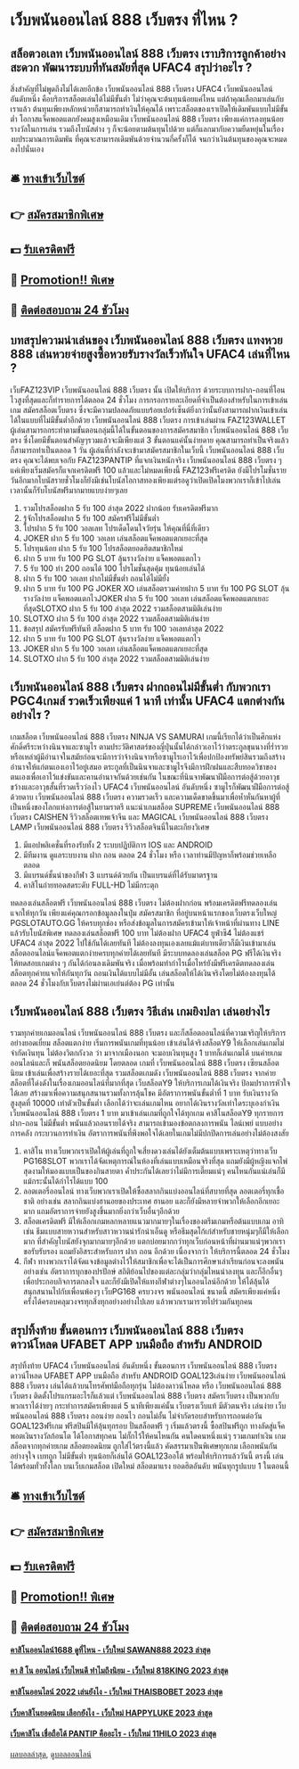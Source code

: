 # เว็บพนันออนไลน์ 888 เว็บตรง ที่ไหน ?
## สล็อตวอเลท เว็บพนันออนไลน์ 888 เว็บตรง เราบริการลูกค้าอย่างสะดวก พัฒนาระบบที่ทันสมัยที่สุด UFAC4 สรุปว่าอะไร ?
สิ่งสำคัญที่ไม่พูดถึงไม่ได้เลยอีกข้อ เว็บพนันออนไลน์ 888 เว็บตรง UFAC4 เว็บพนันออนไลน์ อันดับหนึ่ง คือบริการสล็อตเล่นได้ไม่มีขั้นต่ำ ไม่ว่าคุณจะต้นทุนน้อยแค่ไหน แต่ถ้าคุณเลือกมาเล่นกับเราแล้ว ต้นทุนเพียงหลักหน่วยก็สามารถทำเงินให้คุณได้ เพราะสล็อตของเราเปิดให้เดิมพันแบบไม่มีขั้นต่ำ โอกาสแจ็คพอตแตกยังคมสูงเหมือนเดิม เว็บพนันออนไลน์ 888 เว็บตรง เพียงแค่การลงทุนน้อยรางวัลในการเล่น รวมถึงโบนัสต่าง ๆ ก็จะน้อยตามต้นทุนไปด้วย แต่ก็แลกมากับความยืดหยุ่นในเรื่องงบประมาณการเดิมพัน ที่คุณจะสามารถเดิมพันด้วยจำนวนกี่ครั้งก็ได้ จนกว่าเงินต้นทุนของคุณจะหมดลงไปนั่นเอง

## 🛎 [ทางเข้าเว็บไซต์](https://bit.ly/3SdLNi2)
## 👉 [สมัครสมาชิกพิเศษ](https://bit.ly/3SdLNi2)
## 💵 [รับเครดิตฟรี](https://bit.ly/3dyRKHj)
## 👑 [Promotion!! พิเศษ](https://bit.ly/3dyRKHj)
## 📱 [ติดต่อสอบถาม 24 ชัวโมง](https://bit.ly/3dyRKHj)

## บทสรุปความน่าเล่นของ เว็บพนันออนไลน์ 888 เว็บตรง แทงหวย 888 เล่นหวยจ่ายสูงซื้อหวยรับรางวัลเร็วทันใจ UFAC4 เล่นที่ไหน ?
เว็บFAZ123VIP เว็บพนันออนไลน์ 888 เว็บตรง นั้น เปิดให้บริการ ด้วยระบบการฝาก-ถอนที่โอนไวสูงที่สุดและก็ทำรายการได้ตลอด 24 ชั่วโมง การกรอกรายละเอียดที่จำเป็นต้องสำหรับในการเข้าเล่นเกม สมัครสล็อตเว็บตรง ซึ่งจะมีความปลอดภัยแบบร้อยเปอร์เซ็นต์ยิ่งกว่านั้นยังสามารถฝากเงินเข้าเล่นได้ในแบบที่ไม่มีขั้นต่ำอีกด้วย เว็บพนันออนไลน์ 888 เว็บตรง การเข้าเล่นผ่าน FAZ123WALLET ผู้เล่นสามารถกระทำตามขั้นตอนกลุ่มนี้ได้ในขั้นตอนของการสมัครสมาชิก เว็บพนันออนไลน์ 888 เว็บตรง ซึ่งโดยมีขั้นตอนสำคัญๆรวมแล้วจะมีเพียงแต่ 3 ขั้นตอนแค่นั้นง่ายดาย คุณสามารถทำเป็นจริงแล้วก็สามารถทำเป็นตลอด 1 วัน ผู้เล่นที่กำลังจะเข้ามาสมัครสมาชิกในเว็บนี้ เว็บพนันออนไลน์ 888 เว็บตรง คุณจะได้พบเจอกับ FAZ123PANTIP ที่แจกเงินหนักจริง เว็บพนันออนไลน์ 888 เว็บตรง ๆ แค่เพียงเริ่มสมัครก็แจกเครดิตฟรี 100 แล้วและไม่หมดเพียงนี้ FAZ123ฟรีเครดิต ยังมีโปรโมชั่นรายวันอีกมากโบนัสรายชั่วโมงก็ยังมีเช่นโบนัสโอกาสทองเพียงแต่รอดูว่าเปิดเปิดโมงพวกเราก็เข้าไปเล่นเวลานั้นก็รับโบนัสฟรีมากมายแบบง่ายๆเลย
1. รวมโปรสล็อตฝาก 5 รับ 100 ล่าสุด 2022 ฝากน้อย รับเครดิตฟรีมาก
2. รู้จักโปรสล็อตฝาก 5 รับ 100 สมัครฟรีไม่มีขั้นต่ำ
3. โปรฝาก 5 รับ 100 วอลเลท โปรเด็ดโดนใจวัยรุ่น ให้คุณที่นี่ที่เดียว
4. JOKER ฝาก 5 รับ 100 วอเลท เล่นสล็อตแจ็คพอตแตกเยอะที่สุด
5. โปรทุนน้อย ฝาก 5 รับ 100 โปรสล็อตยอดฮิตสมาชิกใหม่
6. ฝาก 5 บาท รับ 100 PG SLOT ลุ้นรางวัลง่าย แจ็คพอตแตกไว
7. 5 รับ 100 ทํา 200 ถอนได้ 100 โปรโมชั่นสุดคุ้ม ทุนน้อยเล่นได้
8. ฝาก 5 รับ 100 วอเลท ฝากไม่มีขั้นต่ำ ถอนได้ไม่มียั้ง
9. ฝาก 5 บาท รับ 100 PG JOKER XO เล่นสล็อตรวมค่ายฝาก 5 บาท รับ 100 PG SLOT ลุ้นรางวัลง่าย แจ็คพอตแตกไวJOKER ฝาก 5 รับ 100 วอเลท เล่นสล็อตแจ็คพอตแตกเยอะที่สุดSLOTXO ฝาก 5 รับ 100 ล่าสุด 2022 รวมสล็อตสามมิติเล่นง่าย
10. SLOTXO ฝาก 5 รับ 100 ล่าสุด 2022 รวมสล็อตสามมิติเล่นง่าย
11. ข้อสรุป สมัครรับฟรีทันที สล็อตฝาก 5 บาท รับ 100 วอเลทล่าสุด 2022
12. ฝาก 5 บาท รับ 100 PG SLOT ลุ้นรางวัลง่าย แจ็คพอตแตกไว
13. JOKER ฝาก 5 รับ 100 วอเลท เล่นสล็อตแจ็คพอตแตกเยอะที่สุด
14. SLOTXO ฝาก 5 รับ 100 ล่าสุด 2022 รวมสล็อตสามมิติเล่นง่าย

## เว็บพนันออนไลน์ 888 เว็บตรง ฝากถอนไม่มีขั้นต่ำ กับพวกเรา PGC4เกมส์ รวดเร็วเพียงแค่ 1 นาที เท่านั้น UFAC4 แตกต่างกันอย่างไร ?
เกมสล็อต เว็บพนันออนไลน์ 888 เว็บตรง NINJA VS SAMURAI เกมนี้เรียกได้ว่าเป็นศึกแห่งศักดิ์ศรีระหว่างนินจาและซามูไร ตามประวัติศาสตร์ของญี่ปุ่นนั้นได้กล่าวเอาไว้ว่าตระกูลขุนนางที่ร่ำรวยหรือเหล่าผู้มีอำนาจในสมัยก่อนจะมีการว่าจ้างนินจาหรือซามูไรเอาไว้เพื่อปกป้องทรัพย์สินรวมถึงสร้างอำนาจให้แก่ตนเองเอาไว้อยู่เสมอ ตระกูลที่เป็นนินจาและซามูไรจึงมีการฝึกฝนและสืบทอดวิชาของตนเองเพื่อเอาไว้แข่งขันและคานอำนาจกันด้วยเช่นกัน ในขณะที่นินจาพัฒนาฝีมือการต่อสู้ด้วยอาวุธขว้างและอาวุธสั้นที่รวดเร็วว่องไว UFAC4 เว็บพนันออนไลน์ อันดับหนึ่ง ซามูไรก็พัฒนาฝีมือการต่อสู้ด้วยดาบ เว็บพนันออนไลน์ 888 เว็บตรง ความรวดเร็ว และความเด็ดขาดขึ้นมาเพื่อห้ำหั่นกันหาผู้ที่เป็นหนึ่งของโลกแห่งการต่อสู้ในยามราตรี
แนะนำเกมสล็อต SUPREME เว็บพนันออนไลน์ 888 เว็บตรง CAISHEN รีวิวสล็อตเทพเจ้าจีน และ MAGICAL เว็บพนันออนไลน์ 888 เว็บตรง LAMP เว็บพนันออนไลน์ 888 เว็บตรง รีวิวสล็อตจินนี่ในตะเกียงวิเศษ
1. มีแอปพลิเคชั่นที่รองรับทั้ง 2 ระบบปฏิบัติการ IOS และ ANDROID
2. มีทีมงาน ดูแลระบบงาน ฝาก ถอน ตลอด 24 ชั่วโมง หรือ เวลาท่านมีปัญหาก็พร้อมช่วยเหลือตลอด
3. มีแบรนด์ชั้นนำของกีฬา 3 แบรนด์ด้วยกัน เป็นแบรนด์ที่ได้รับมาตรฐาน
4. คาสิโนถ่ายทอดสดระดับ FULL-HD ไม่มีกระตุก

ทดลองเล่นสล็อตฟรี เว็บพนันออนไลน์ 888 เว็บตรง ไม่ต้องฝากก่อน พร้อมเครดิตฟรีทดลองเล่น แจกให้ทุกวัน เพียงแค่คุณกรอกข้อมูลลงในปุ่ม สมัครสมาชิก ที่อยู่บนหน้าแรกของเว็บตรงเว็บใหญ่ PGSLOTAUTO.GG ให้ครบทุกช่อง หรือส่งข้อมูลในการสมัครเข้ามาให้เจ้าหน้าที่ผ่านทาง LINE แล้วรับโบนัสพิเศษ ทดลองเล่นสล็อตฟรี 100 บาท ไม่ต้องฝาก UFAC4 ยูฟ่าซี4 ไม่ต้องแชร์ UFAC4 ล่าสุด 2022 ไปใช้กันได้เลยทันที ไม่ต้องลงทุนเองเลยแม้แต่บาทเดียวก็มีเงินเข้ามาเล่นสล็อตออนไลน์แจ็คพอตแตกง่ายครบทุกค่ายได้เลยทันที มีระบบทดลองเล่นสล็อต PG ฟรีได้เงินจริง ให้ทดสอบเกมต่าง ๆ กันได้ก่อนลงเดิมพันจริง เมื่อพร้อมทำกำไรเมื่อไหร่ยังมีฟรีเครดิตทดลองเล่นสล็อตทุกค่ายแจกให้กันทุกวัน ถอนเงินได้แบบไม่มีอั้น เล่นสล็อตให้ได้เงินจริงโดยไม่ต้องลงทุนได้ตลอด 24 ชั่วโมงกับเว็บตรงไม่ผ่านเอเย่นต์ต้อง PG เท่านั้น

## เว็บพนันออนไลน์ 888 เว็บตรง วิธีเล่น เกมยิงปลา เล่นอย่างไร
รวมทุกค่ายเกมออนไลน์ เว็บพนันออนไลน์ 888 เว็บตรง และก็สล็อตออนไลน์ที่ความเจริญให้บริการอย่างยอดเยี่ยม สล็อตแตกง่าย เริ่มการพนันเกมที่ทุนน้อย เข้าเล่นได้จริงสล็อตY9 ให้เลือกเล่นเกมไม่จำกัดเงินทุน ไม่ต้องวิตกกังวล ว่า มาจากเมืองนอก จะมอบเงินทุนสูง 1 บาทก็เล่นเกมได้ บนค่ายเกมออนไลน์และก็ พนันสล็อตยอดนิยม โดยตลอด เกมที่ เว็บพนันออนไลน์ 888 เว็บตรง เซียนสล็อตนิยม เข้าเล่นเพื่อสร้างรายได้เยอะที่สุด รวมสล็อตเกมดัง เว็บพนันออนไลน์ 888 เว็บตรง จากค่ายสล็อตที่โด่งดังในเรื่องเกมออนไลน์ที่มากที่สุด เว็บสล็อตY9 ให้บริการเกมได้เงินจริง ป้อมปราการหัวใจได้เลย สร้างมาเพื่อความสนุกสนานรวมทั้งการลุ้นโชค มีอัตราการพนันขั้นต่ำที่ 1 บาท รับเงินรางวัลสูงสุดที่ 10000 เท่าตัวเป็นขั้นต่ำ เลือกได้ว่าจะเล่นเกมไหน อยากได้เงินรางวัลเท่าใดระบุเองกำเงิน เว็บพนันออนไลน์ 888 เว็บตรง 1 บาท มาเข้าเล่นเกมที่ถูกใจได้ทุกเกม คาสิโนสล็อตY9 ทุกรายการฝาก-ถอน ไม่มีขั้นต่ำ พนันแล้วถอนรายได้จริง สามารถเข้ามองข้อตกลงการพนัน ไลน์เพย์ แบบอย่างการคลัง กระบวนการทำเงิน อัตราการพนันที่พึงพอใจได้เลยในเกมไม่มีปกปิดการเล่นอย่างไม่ต้องสงสัย
1. คาสิโน ทางเว็บพวกเราเปิดให้ผู้เล่นที่ถูกใจเสี่ยงดวงเล่นได้ยังเต็มต้นแบบเพราะเหตุว่าทางเว็บ PG168SLOT พวกเราได้จัดเหตุการณ์ในห้องที่เล่นแบบเหมือนจริงที่สุด แถมยังมีผู้หญิงแจกไพ่สุดงามให้มองแบบเป็นของกินสายตา ค้ำประกันได้เลยว่าไม่มีการเตี๊ยมแน่ๆ คนไหนกันแน่เล่นก็มีแม้กระนั้นได้กำไรได้แบบ 100
2. ลอตเตอรี่ออนไลน์ ทางเว็บพวกเราเปิดให้ซื้อสลากกินแบ่งออนไลน์ที่สบายที่สุด ลอตเตอรี่ทุกเชื้อชาติ อย่างเช่น สลากกินแบ่งฮานอยของประเทศ ฮานอย และก็ยังมีหลายจำพวกให้เลือกอีกเยอะมาก แถมอัตราการจ่ายยังสูงขึ้นมากยิ่งกว่าเว็บอื่นๆอีกด้วย
3. สล็อตเครดิตฟรี มีให้เลือกเกมหลกหลายแนวมากมายๆในเรื่องของตรีมเกมหรือต้นแบบเกม อาทิเช่น ธีมแบบสายหวานสำหรับสาวหวานน่ารักน่าเอ็นดู หรือธีมสุดโก้เก๋สำหรับชายหนุ่มๆก็มีให้เลือกมาก ที่สำคัญโบนัสยังจุกมากมายๆอีกด้วย แตกบ่อยมากกว่าทุกเว็บก่อนหน้าที่ผ่านมาแน่ๆพวกเราขอรับรับรอง แถมยังอิสระสำหรับการ ฝาก ถอน อีกด้วย เนื่องจากว่า ให้บริการนี้ตลอด 24 ชั่วโมง
4. กีฬา ทางพวกเราได้จัดแจงข้อมูลต่างไว้ให้สมาชิกเพื่อจะได้เป็นการศึกษาเล่าเรียนก่อนจะลงพนัน อย่างเช่น อัตราการบุกของปรปักษ์ สถิติย้อนไปของแต่ละกลุ่มว่ากลุ่มไหนน่าลงทุน และก็อีกอื่นๆเพื่อประกอบกิจการตกลงใจ และก็ยังมีเปิดให้แทงกีฬาต่างๆในออนไลน์อีกด้วย ให้ได้ลุ้นได้สนุกสนานไปกับเพื่อนพ้องๆ เว็บPG168 ครบวงจร พนันออนไลน์ ขนาดนี้ สมัครเพียงแค่หนึ่งครั้งได้ครอบคลุมวงจรทุกสิ่งทุกอย่างอย่างไปเลย แล้วพวกเรามารวยไปร่วมกันทุกคน

## สรุปทิ้งท้าย ขั้นตอนการ เว็บพนันออนไลน์ 888 เว็บตรง ดาวน์โหลด UFABET APP บนมือถือ สำหรับ ANDROID
สรุปทิ้งท้าย UFAC4 เว็บพนันออนไลน์ อันดับหนึ่ง ขั้นตอนการ เว็บพนันออนไลน์ 888 เว็บตรง ดาวน์โหลด UFABET APP บนมือถือ สำหรับ ANDROID GOAL123เล่นง่าย เว็บพนันออนไลน์ 888 เว็บตรง เล่นได้แล้วบนโทรศัพท์มือถือทุกรุ่น ไม่ต้องดาวน์โหลด หรือ เว็บพนันออนไลน์ 888 เว็บตรง ติดตั้งโปรแกรมอะไรก็แล้วแต่ เว็บพนันออนไลน์ 888 เว็บตรง สมัครเว็บตรง เป็นพวกกับพวกเราได้ง่ายๆ กระทำการสมัครเพียงแต่ 5 นาทีเพียงแค่นั้น เว็บตรงเว็บแท้ มีตัวตนจริง เล่นง่าย เว็บพนันออนไลน์ 888 เว็บตรง ถอนง่าย ถอนไว ถอนไม่อั้น ไม่จำกัดรอบสำหรับการถอนต่อวัน GOAL123ฟรีเกม ฟรีสปินมีให้ลุ้นทุกรอบ ปั่นสล็อตฟรี ๆ เริ่มแล้วตรงนี้ ซื้อสปินฟรีถูก ทางลัดสู่แจ็คพอตเงินรางวัลก้อนโต ได้โอกาสทุกคน ไม่กั๊กไว้ให้คนไหนกัน คนใดคนหนึ่งแน่ๆ รวมเกมทำเงิน เกมสล็อตจากทุกค่ายเกม สล็อตยอดนิยม ถูกใส่ไว้ตรงนี้แล้ว คัดสรรมาเป็นพิเศษทุกเกม เลือกพนันกันอย่างจุใจ เบทถูก ไม่มีขั้นต่ำ ทุนน้อยก็เล่นได้ GOAL123ออโต้ พร้อมให้บริการแล้ววันนี้ ตรงนี้ เล่นได้พร้อมทั่วทั้งโลก บนเว็บเกมสล็อต เปิดใหม่ สล็อตมาแรง ยอดฮิตอันดับ พนันทุกรูปแบบ 1 ในตอนนี้

## 🛎 [ทางเข้าเว็บไซต์](https://bit.ly/3SdLNi2)
## 👉 [สมัครสมาชิกพิเศษ](https://bit.ly/3SdLNi2)
## 💵 [รับเครดิตฟรี](https://bit.ly/3dyRKHj)
## 👑 [Promotion!! พิเศษ](https://bit.ly/3dyRKHj)
## 📱 [ติดต่อสอบถาม 24 ชัวโมง](https://bit.ly/3dyRKHj)

#### [คาสิโนออนไลน์1688 ดูที่ไหน - เว็บใหม่ SAWAN888 2023 ล่าสุด](https://atom.io/themes/คาสิโนออนไลน์1688%20ดูที่ไหน%20-%20เว็บใหม่%20sawan888%202023%20ล่าสุด)
#### [คา สิ โน ออนไลน์ เว็บไหนดี ทำไมถึงนิยม - เว็บใหม่ 818KING 2023 ล่าสุด](https://atom.io/themes/คา%20สิ%20โน%20ออนไลน์%20เว็บไหนดี%20ทำไมถึงนิยม%20-%20เว็บใหม่%20818king%202023%20ล่าสุด)
#### [คาสิโนออนไลน์ 2022 เล่นยังไง - เว็บใหม่ THAISBOBET 2023 ล่าสุด](https://atom.io/themes/คาสิโนออนไลน์%202022%20เล่นยังไง%20-%20เว็บใหม่%20thaisbobet%202023%20ล่าสุด)
#### [เว็บคาสิโนยอดนิยม เลือกยังไง - เว็บใหม่ HAPPYLUKE 2023 ล่าสุด](https://atom.io/themes/เว็บคาสิโนยอดนิยม%20เลือกยังไง%20-%20เว็บใหม่%20happyluke%202023%20ล่าสุด)
#### [เว็บคาสิโน เชื่อถือได้ PANTIP คืออะไร - เว็บใหม่ 11HILO 2023 ล่าสุด](https://atom.io/themes/เว็บคาสิโน%20เชื่อถือได้%20pantip%20คืออะไร%20-%20เว็บใหม่%2011hilo%202023%20ล่าสุด)

[ผลบอลล่าสุด](https://siamsport.tv "ผลบอลล่าสุด"), [ดูบอลออนไลน์](https://siamsport.tv/ดูบอลสด "ดูบอลออนไลน์")